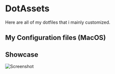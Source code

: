 # DotAssets
Here are all of my dotfiles that i mainly customized.
## My Configuration files (MacOS)
## Showcase
![Screenshot](./DOTASSETS/Specimen/screenshot.png)

